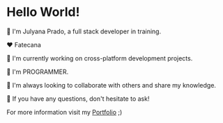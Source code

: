 # Hello World!

👋 I'm Julyana Prado, a full stack developer in training.

❤️ Fatecana

🔭 I'm currently working on cross-platform development projects.

🌱 I'm PROGRAMMER.

👯 I'm always looking to collaborate with others and share my knowledge.

💬 If you have any questions, don't hesitate to ask!

For more information visit my [Portfolio](https://86c42919-63fd-4d5c-975c-e06e43042b18-00-2vlox1low0mkr.worf.replit.dev/) ;)

